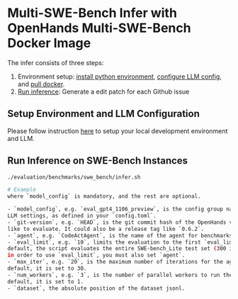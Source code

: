 # Multi-SWE-Bench Infer with OpenHands Multi-SWE-Bench Docker Image


The infer consists of three steps:

1. Environment setup: [install python environment](../../README.md#development-environment), [configure LLM config](../../README.md#configure-openhands-and-your-llm), and [pull docker](#openhands-swe-bench-instance-level-docker-support).
2. [Run inference](#run-inference-on-swe-bench-instances): Generate a edit patch for each Github issue

## Setup Environment and LLM Configuration

Please follow instruction [here](../../README.md#setup) to setup your local development environment and LLM.


## Run Inference on SWE-Bench Instances

```bash
./evaluation/benchmarks/swe_bench/infer.sh

# Example
where `model_config` is mandatory, and the rest are optional.

- `model_config`, e.g. `eval_gpt4_1106_preview`, is the config group name for your
LLM settings, as defined in your `config.toml`.
- `git-version`, e.g. `HEAD`, is the git commit hash of the OpenHands version you would
like to evaluate. It could also be a release tag like `0.6.2`.
- `agent`, e.g. `CodeActAgent`, is the name of the agent for benchmarks, defaulting to `CodeActAgent`.
- `eval_limit`, e.g. `10`, limits the evaluation to the first `eval_limit` instances. By
default, the script evaluates the entire SWE-bench_Lite test set (300 issues). Note:
in order to use `eval_limit`, you must also set `agent`.
- `max_iter`, e.g. `20`, is the maximum number of iterations for the agent to run. By
default, it is set to 30.
- `num_workers`, e.g. `3`, is the number of parallel workers to run the evaluation. By
default, it is set to 1.
- `dataset`, the absolute position of the dataset jsonl.





